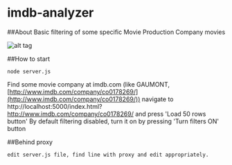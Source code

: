 # imdb-analyzer

##About
Basic filtering of some specific Movie Production Company movies

![alt tag](https://raw.githubusercontent.com/anabolyc/imdb-analyzer/master/img/screenshot.png)

##How to start
```    
node server.js
```
Find some movie company at imdb.com (like GAUMONT, [http://www.imdb.com/company/co0178269/](http://www.imdb.com/company/co0178269/))
navigate to http://localhost:5000/index.html?http://www.imdb.com/company/co0178269/
and press 'Load 50 rows button' 
By default filtering disabled, turn it on by pressing 'Turn filters ON' button

##Behind proxy

    edit server.js file, find line with proxy and edit appropriately.

